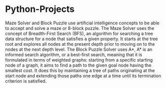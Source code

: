 # Python-Projects
Maze Solver and Block Puzzle use artificial intelligence concepts to be able to accept and solve a maze or 8-block puzzle. 
The Maze Solver uses the concept of Breadth-First Search (BFS), an algorithm for searching a tree data structure for a node that satisfies a given property. 
It starts at the tree root and explores all nodes at the present depth prior to moving on to the nodes at the next depth level. The Block Puzzle Solver uses A*, 
A* is an informed search algorithm, or a best-first search, meaning that it is formulated in terms of weighted graphs: 
starting from a specific starting node of a graph, it aims to find a path to the given goal node having the smallest cost.
It does this by maintaining a tree of paths originating at the start node and extending those paths one edge at a time until its termination criterion is satisfied.
